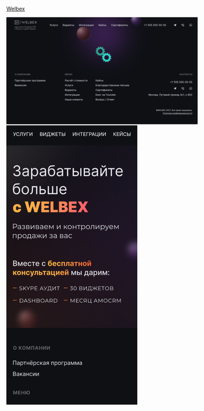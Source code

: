 <a href="https://bookshop-wine.vercel.app/">Welbex</a>

<img src="https://github.com/Gamaunov/welbex/blob/main/src/shared/assets/design/1.png"/>
<img src="https://github.com/Gamaunov/welbex/blob/main/src/shared/assets/design/2.png"/>
